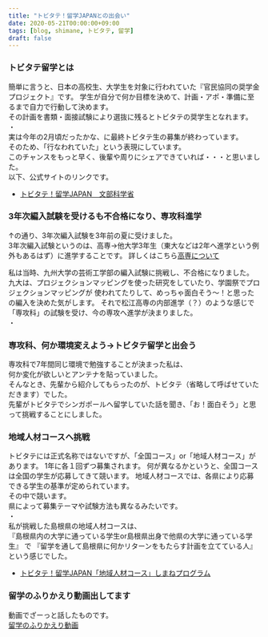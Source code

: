 ```yaml
---
title: "トビタテ！留学JAPANとの出会い"
date: 2020-05-21T00:00:00+09:00
tags: [blog, shimane, トビタテ, 留学]
draft: false
---
```


### トビタテ留学とは
簡単に言うと、日本の高校生、大学生を対象に行われていた『官民協同の奨学金プロジェクト』です。 
学生が自分で何か目標を決めて、計画・アポ・準備に至るまで自力で行動して決めます。  
その計画を書類・面接試験により選抜に残るとトビタテの奨学生となれます。  
・  
実は今年の2月頃だったかな、に最終トビタテ生の募集が終わっています。  
そのため、「行なわれていた」という表現にしています。  
このチャンスをもっと早く、後輩や周りにシェアできていれば・・・と思いました。  
以下、公式サイトのリンクです。
- [トビタテ！留学JAPAN　文部科学省](https://tobitate.mext.go.jp/)

### 3年次編入試験を受けるも不合格になり、専攻科進学
↑の通り、3年次編入試験を3年前の夏に受けました。  
3年次編入試験というのは、高専→他大学3年生（東大などは2年へ進学という例外もあるはず）に進学することです。 
詳しくはこちら[高専について]() 　　

私は当時、九州大学の芸術工学部の編入試験に挑戦し、不合格になりました。 
九大は、プロジェクションマッピングを使った研究をしていたり、学園祭でプロジェクションマッピングが
使われてたりして、めっちゃ面白そう～！と思ったの編入を決めた気がします。 
それで松江高専の内部進学（？）のような感じで「専攻科」の試験を受け、今の専攻へ進学が決まりました。  
・  
### 専攻科、何か環境変えよう→トビタテ留学と出会う
専攻科で7年間同じ環境で勉強することが決まった私は、  
何か変化が欲しいとアンテナを貼っていました。  
そんなとき、先輩から紹介してもらったのが、トビタテ（省略して呼ばせていただきます）でした。  
先輩がトビタテでシンガポールへ留学していた話を聞き、「お！面白そう」と思って挑戦することにしました。

### 地域人材コースへ挑戦
トビタテには正式名称ではないですが、「全国コース」or「地域人材コース」があります。
1年に各１回ずつ募集されます。
何が異なるかというと、全国コースは全国の学生が応募してきて競います。
地域人材コースでは、各県により応募できる学生の基準が定められています。  
その中で競います。  
県によって募集テーマや試験方法も異なるみたいです。  
・  
私が挑戦した島根県の地域人材コースは、  
『島根県内の大学に通っている学生or島根県出身で他県の大学に通っている学生』
で
『留学を通して島根県に何かリターンをもたらす計画を立てている人』という感じでした。

- [トビタテ！留学JAPAN「地域人材コース」しまねプログラム](https://www.tobitate-shimane.jp/)

### 留学のふりかえり動画出してます
動画でざーっと話したものです。  
[留学のふりかえり動画](https://youtu.be/sODYdKwxQLs)